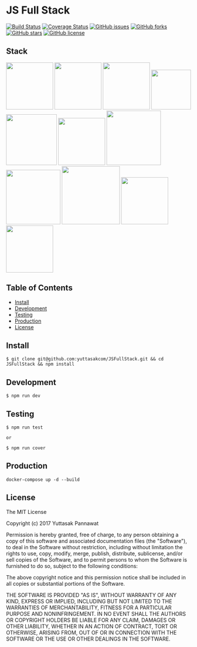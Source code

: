 # JS Full Stack
[![Build Status](https://travis-ci.org/yuttasakcom/JSFullStack.svg?branch=master)](https://travis-ci.org/yuttasakcom/JSFullStack)
[![Coverage Status](https://img.shields.io/coveralls/github/yuttasakcom/JSFullStack/master.svg)](https://coveralls.io/github/yuttasakcom/JSFullStack?branch=master)
[![GitHub issues](https://img.shields.io/github/issues/yuttasakcom/JSFullStack.svg)](https://github.com/yuttasakcom/JSFullStack/issues)
[![GitHub forks](https://img.shields.io/github/forks/yuttasakcom/JSFullStack.svg)](https://github.com/yuttasakcom/JSFullStack/network)
[![GitHub stars](https://img.shields.io/github/stars/yuttasakcom/JSFullStack.svg)](https://github.com/yuttasakcom/JSFullStack/stargazers)
[![GitHub license](https://img.shields.io/github/license/yuttasakcom/JSFullStack.svg)](https://github.com/yuttasakcom/JSFullStack/blob/master/LICENSE)

## Stack
<img src="https://github.com/yuttasakcom/JSFullStack/blob/master/statics/img/nodejs.svg" width="128" /> <img src="https://github.com/yuttasakcom/JSFullStack/blob/master/statics/img/react.png" width="128" /> <img src="https://github.com/yuttasakcom/JSFullStack/blob/master/statics/img/redux.png" width="128" /> <img src="https://github.com/yuttasakcom/JSFullStack/blob/master/statics/img/es6.svg" width="108" /> <img src="https://github.com/yuttasakcom/JSFullStack/blob/master/statics/img/webpack.svg" width="138" /> <img src="https://github.com/yuttasakcom/JSFullStack/blob/master/statics/img/jest.png" width="128" /> <img src="https://github.com/yuttasakcom/JSFullStack/blob/master/statics/img/mongodb.png" width="148" /> <img src="https://github.com/yuttasakcom/JSFullStack/blob/master/statics/img/nginx.png" width="148" /> <img src="https://github.com/yuttasakcom/JSFullStack/blob/master/statics/img/docker.png" width="158" /> <img src="https://github.com/yuttasakcom/JSFullStack/blob/master/statics/img/memcached.png" width="128" /> <img src="https://github.com/yuttasakcom/JSFullStack/blob/master/statics/img/bootstrap4.png" width="128" />

## Table of Contents
- [Install](#install)
- [Development](#development)
- [Testing](#testing)
- [Production](#production)
- [License](#license)

## Install
```
$ git clone git@github.com:yuttasakcom/JSFullStack.git && cd JSFullStack && npm install
```

## Development
```
$ npm run dev
```

## Testing
```
$ npm run test

or

$ npm run cover
```

## Production
```
docker-compose up -d --build
```

## License
The MIT License

Copyright (c) 2017 Yuttasak Pannawat

Permission is hereby granted, free of charge, to any person obtaining a copy of this software and associated documentation files (the "Software"), to deal in the Software without restriction, including without limitation the rights to use, copy, modify, merge, publish, distribute, sublicense, and/or sell copies of the Software, and to permit persons to whom the Software is furnished to do so, subject to the following conditions:

The above copyright notice and this permission notice shall be included in all copies or substantial portions of the Software.

THE SOFTWARE IS PROVIDED "AS IS", WITHOUT WARRANTY OF ANY KIND, EXPRESS OR IMPLIED, INCLUDING BUT NOT LIMITED TO THE WARRANTIES OF MERCHANTABILITY, FITNESS FOR A PARTICULAR PURPOSE AND NONINFRINGEMENT. IN NO EVENT SHALL THE AUTHORS OR COPYRIGHT HOLDERS BE LIABLE FOR ANY CLAIM, DAMAGES OR OTHER LIABILITY, WHETHER IN AN ACTION OF CONTRACT, TORT OR OTHERWISE, ARISING FROM, OUT OF OR IN CONNECTION WITH THE SOFTWARE OR THE USE OR OTHER DEALINGS IN THE SOFTWARE.